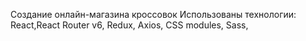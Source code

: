 Создание онлайн-магазина кроссовок 
Использованы технологии:
React,React Router v6, Redux, Axios, CSS modules, Sass, 

